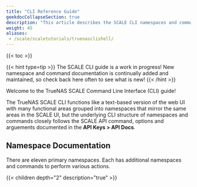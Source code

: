 ```yaml
---
title: "CLI Reference Guide"
geekdocCollapseSection: true
description: "This article describes the SCALE CLI namespaces and commands accessed from Shell."
weight: 45
aliases:
 - /scale/scaletutorials/truenasclishell/
---
```


{{< toc >}}

{{< hint type=tip >}}
The SCALE CLI guide is a work in progress!
New namespace and command documentation is continually added and maintained, so check back here often to see what is new!
{{< /hint >}}

Welcome to the TrueNAS SCALE Command Line Interface (CLI) guide!

The TrueNAS SCALE CLI functions like a text-based version of the web UI with many functional areas grouped into namespaces that mirror the same areas in the SCALE UI, but the underlying CLI structure of namespaces and commands closely follows the SCALE API command, options and arguements documented in the **API Keys > API Docs**.


## Namespace Documentation

There are eleven primary namespaces. Each has additional namespaces and commands to perform various actions.

{{< children depth="2" description="true" >}}
